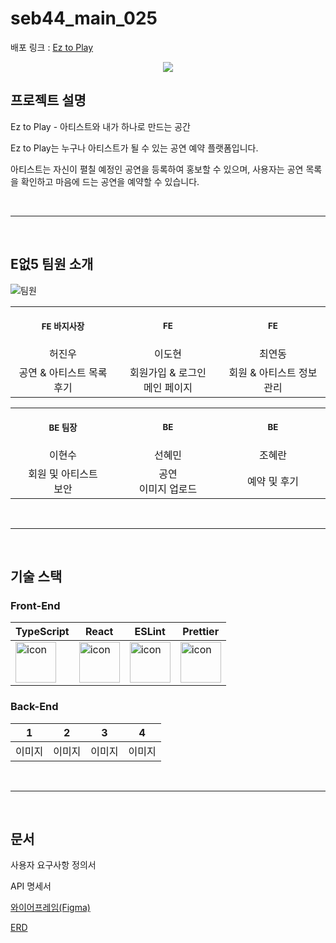 # seb44_main_025

배포 링크 : [Ez to Play](https://ez-to-play.netlify.app/)

<div align="center">
<img src="https://github.com/codestates-seb/seb44_main_025/assets/83588163/dad6605f-f74c-48a2-b5cb-b35f7cab13a9" />
</div>

## 프로젝트 설명

Ez to Play - 아티스트와 내가 하나로 만드는 공간

Ez to Play는 누구나 아티스트가 될 수 있는 공연 예약 플랫폼입니다.

아티스트는 자신이 펼칠 예정인 공연을 등록하여 홍보할 수 있으며, 사용자는 공연 목록을 확인하고 마음에 드는 공연을 예약할 수 있습니다.

<br><hr><br>

## E없5 팀원 소개

![팀원](https://github.com/codestates-seb/seb44_main_025/assets/83588163/448b8a43-bac8-4fb0-ad7e-7a674518df6d)

<table>
<tr>
<th align="center">
<img width="441" height="1">
<p> 
<small>
FE 바지사장
</small>
</p>
</th>
<th align="center">
<img width="441" height="1">
<p> 
<small>
FE
</small>
</p>
</th>
<th align="center">
<img width="441" height="1">
<p> 
<small>
FE
</small>
</p>
</th>
</tr>
<tr>
<td align="center">
허진우
</td>
<td align="center">
이도현
</td>
<td align="center">
최연동
</td>
</tr>
<tr>
<td align="center">
공연 & 아티스트 목록<br>후기
</td>
<td align="center">
회원가입 & 로그인<br>메인 페이지
</td>
<td align="center">
회원 & 아티스트 정보 관리
</td>
</tr>
</table>

<table>
<tr>
<th align="center">
<img width="441" height="1">
<p> 
<small>
BE 팀장
</small>
</p>
</th>
<th align="center">
<img width="441" height="1">
<p> 
<small>
BE
</small>
</p>
</th>
<th align="center">
<img width="441" height="1">
<p> 
<small>
BE
</small>
</p>
</th>
</tr>
<tr>
<td align="center">
이현수
</td>
<td align="center">
선혜민
</td>
<td align="center">
조혜란
</td>
</tr>
<tr>
<td align="center">
회원 및 아티스트<br>보안
</td>
<td align="center">
공연<br>이미지 업로드
</td>
<td align="center">
예약 및 후기
</td>
</tr>
</table>

<br><hr><br>

## 기술 스택

### Front-End

|TypeScript|React|ESLint|Prettier|
|------|---|---|---|
|<img src="https://techstack-generator.vercel.app/ts-icon.svg" alt="icon" width="65" height="65" />|<img src="https://techstack-generator.vercel.app/react-icon.svg" alt="icon" width="65" height="65" />|<img src="https://techstack-generator.vercel.app/eslint-icon.svg" alt="icon" width="65" height="65" />|<img src="https://techstack-generator.vercel.app/prettier-icon.svg" alt="icon" width="65" height="65" />|

### Back-End
|1|2|3|4|
|------|---|---|---|
|이미지|이미지|이미지|이미지|

<br><hr><br>

## 문서

사용자 요구사항 정의서

API 명세서

[와이어프레임(Figma)](https://www.figma.com/file/j0gwgMY6Mcqp0QwsvlRRFs/%EC%99%80%EC%9D%B4%EC%96%B4%ED%94%84%EB%A0%88%EC%9E%84(SEB_MAIN_025)?type=design&node-id=0%3A1&mode=design&t=Y4mO5hCELk5O4KmR-1)

[ERD](https://dbdiagram.io/d/6423ee0d5758ac5f17250725)